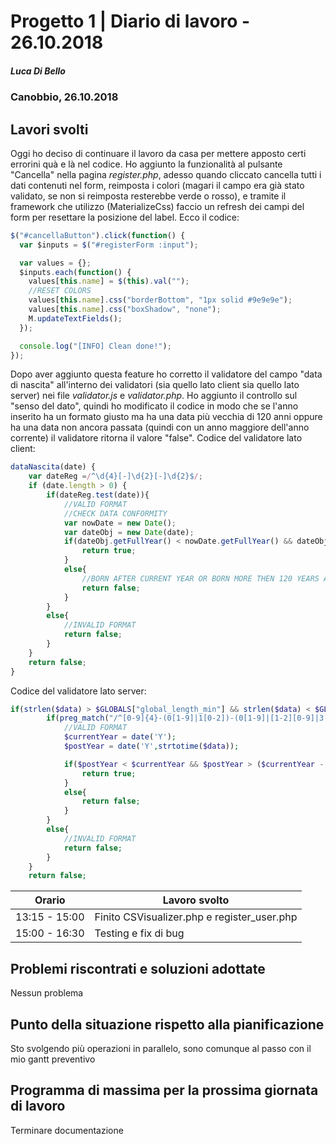 # Progetto 1 | Diario di lavoro - 26.10.2018

##### Luca Di Bello

### Canobbio, 26.10.2018

## Lavori svolti

Oggi ho deciso di continuare il lavoro da casa per mettere apposto certi errorini quà e là nel codice.
Ho aggiunto la funzionalità al pulsante "Cancella" nella pagina <i>register.php</i>, adesso quando cliccato cancella tutti i dati contenuti nel form, reimposta i colori (magari il campo era già stato validato, se non si reimposta resterebbe verde o rosso), e tramite il framework che utilizzo (MaterializeCss) faccio un refresh dei campi del form per resettare la posizione del label. Ecco il codice:

```javascript
$("#cancellaButton").click(function() {
  var $inputs = $("#registerForm :input");

  var values = {};
  $inputs.each(function() {
    values[this.name] = $(this).val("");
    //RESET COLORS
    values[this.name].css("borderBottom", "1px solid #9e9e9e");
    values[this.name].css("boxShadow", "none");
    M.updateTextFields();
  });

  console.log("[INFO] Clean done!");
});
```

Dopo aver aggiunto questa feature ho corretto il validatore del campo "data di nascita" all'interno dei validatori (sia quello lato client sia quello lato server) nei file <i>validator.js</i> e <i>validator.php</i>. Ho aggiunto il controllo sul "senso del dato", quindi ho modificato il codice in modo che se l'anno inserito ha un formato giusto ma ha una data più vecchia di 120 anni oppure ha una data non ancora passata (quindi con un anno maggiore dell'anno corrente) il validatore ritorna il valore "false".
Codice del validatore lato client:

```javascript
dataNascita(date) {
    var dateReg =/^\d{4}[-]\d{2}[-]\d{2}$/;
    if (date.length > 0) {
        if(dateReg.test(date)){
            //VALID FORMAT
            //CHECK DATA CONFORMITY
            var nowDate = new Date();
            var dateObj = new Date(date);
            if(dateObj.getFullYear() < nowDate.getFullYear() && dateObj.getFullYear() > (nowDate.getFullYear() - 120)){
                return true;
            }
            else{
                //BORN AFTER CURRENT YEAR OR BORN MORE THEN 120 YEARS AGO
                return false;
            }
        }
        else{
            //INVALID FORMAT
            return false;
        }
    }
    return false;
}
```

Codice del validatore lato server:

```php
if(strlen($data) > $GLOBALS["global_length_min"] && strlen($data) < $GLOBALS["global_length_max"]){
        if(preg_match("/^[0-9]{4}-(0[1-9]|1[0-2])-(0[1-9]|[1-2][0-9]|3[0-1])$/",$data) == true){
            //VALID FORMAT
            $currentYear = date('Y');
            $postYear = date('Y',strtotime($data));

            if($postYear < $currentYear && $postYear > ($currentYear - 120)){
                return true;
            }
            else{
                return false;
            }
        }
        else{
            //INVALID FORMAT
            return false;
        }
    }
    return false;
```

| Orario        | Lavoro svolto                               |
| ------------- | ------------------------------------------- |
| 13:15 - 15:00 | Finito CSVisualizer.php e register_user.php |
| 15:00 - 16:30 | Testing e fix di bug                        |

## Problemi riscontrati e soluzioni adottate

Nessun problema

## Punto della situazione rispetto alla pianificazione

Sto svolgendo più operazioni in parallelo, sono comunque al passo con il mio gantt preventivo

## Programma di massima per la prossima giornata di lavoro

Terminare documentazione
